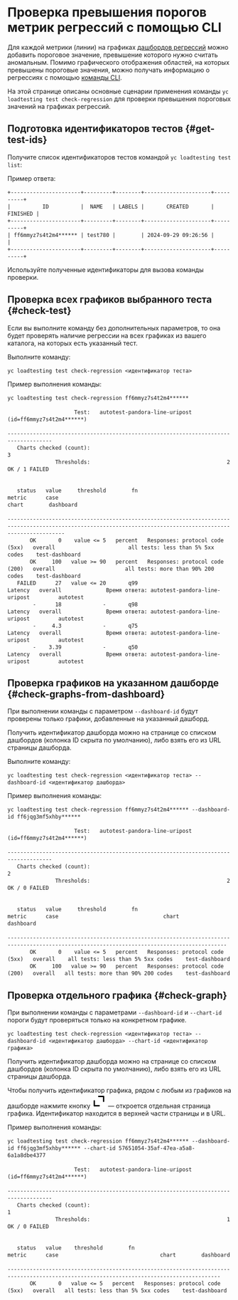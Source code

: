 # Проверка превышения порогов метрик регрессий с помощью CLI

Для каждой метрики (линии) на графиках [дашбордов регрессий](./regressions.md) можно добавить пороговое значение, превышение которого нужно считать аномальным. Помимо графического отображения областей, на которых превышены пороговые значения, можно получать информацию о регрессиях с помощью [команды CLI](../../cli/cli-ref/managed-services/loadtesting/test/check-regression.md). 

На этой странице описаны основные сценарии применения команды `yc loadtesting test check-regression` для проверки превышения пороговых значений на графиках регрессий.

## Подготовка идентификаторов тестов {#get-test-ids}

Получите список идентификаторов тестов командой `yc loadtesting test list`:

Пример ответа:

```
+----------------------+---------+--------+---------------------+----------+
|          ID          |  NAME   | LABELS |       CREATED       | FINISHED |
+----------------------+---------+--------+---------------------+----------+
| ff6mmyz7s4t2m4****** | test780 |        | 2024-09-29 09:26:56 |          |
+----------------------+---------+--------+---------------------+----------+
```

Используйте полученные идентификаторы для вызова команды проверки.

## Проверка всех графиков выбранного теста {#check-test}

Если вы выполните команду без дополнительных параметров, то она будет проверять наличие регрессии на всех графиках из вашего каталога, на которых есть указанный тест.

Выполните команду:

```
yc loadtesting test check-regression <идентификатор теста>
```

Пример выполнения команды:

```
yc loadtesting test check-regression ff6mmyz7s4t2m4******

                     Test:   autotest-pandora-line-uripost (id=ff6mmyz7s4t2m4******)

------------------------------------------------------------------------------------
   Charts checked (count):                                                         3
               Thresholds:                                           2 OK / 1 FAILED


   status   value     threshold        fn                           metric      case                                                    chart        dashboard

--------------------------------------------------------------------------------------------------------------------------------------------------------------
       OK       0    value <= 5   percent   Responses: protocol code (5xx)   overall                       all tests: less than 5% 5xx codes    test-dashboard
       OK     100   value >= 90   percent   Responses: protocol code (200)   overall                      all tests: more than 90% 200 codes    test-dashboard
   FAILED      27   value <= 20       q99                          Latency   overall              Время ответа: autotest-pandora-line-uripost         autotest
        -      18             -       q98                          Latency   overall              Время ответа: autotest-pandora-line-uripost         autotest
        -     4.3             -       q75                          Latency   overall              Время ответа: autotest-pandora-line-uripost         autotest
        -    3.39             -       q50                          Latency   overall              Время ответа: autotest-pandora-line-uripost         autotest
```

## Проверка графиков на указанном дашборде {#check-graphs-from-dashboard}

При выполнении команды с параметром `--dashboard-id` будут проверены только графики, добавленные на указанный дашборд.

Получить идентификатор дашборда можно на странице со списком дашбордов (колонка ID скрыта по умолчанию), либо взять его из URL страницы дашборда.

Выполните команду:

```
yc loadtesting test check-regression <идентификатор теста> --dashboard-id <идентификатор дашборда>
```

Пример выполнения команды:

```
yc loadtesting test check-regression ff6mmyz7s4t2m4****** --dashboard-id ff6jqg3mf5xhby******

                     Test:   autotest-pandora-line-uripost (id=ff6mmyz7s4t2m4******)

------------------------------------------------------------------------------------
   Charts checked (count):                                                         2
               Thresholds:                                           2 OK / 0 FAILED


   status   value     threshold        fn                           metric      case                                 chart        dashboard

-------------------------------------------------------------------------------------------------------------------------------------------
       OK       0    value <= 5   percent   Responses: protocol code (5xx)   overall    all tests: less than 5% 5xx codes    test-dashboard
       OK     100   value >= 90   percent   Responses: protocol code (200)   overall   all tests: more than 90% 200 codes    test-dashboard
```

## Проверка отдельного графика {#check-graph}

При выполнении команды с параметрами `--dashboard-id` и `--chart-id` пороги будут проверяться только на конкретном графике.

```
yc loadtesting test check-regression <идентификатор теста> --dashboard-id <идентификатор дашборда> --chart-id <идентификатор графика>
```

Получить идентификатор дашборда можно на странице со списком дашбордов (колонка ID скрыта по умолчанию), либо взять его из URL страницы дашборда.

Чтобы получить идентификатор графика, рядом с любым из графиков на дашборде нажмите кнопку ![image](../../_assets/console-icons/chevrons-expand-up-right.svg) — откроется отдельная страница графика. Идентификатор находится в верхней части страницы и в URL.

Пример выполнения команды:

```
yc loadtesting test check-regression ff6mmyz7s4t2m4****** --dashboard-id ff6jqg3mf5xhby****** --chart-id 57651054-35af-47ea-a5a8-6a1a8dbe4377

                     Test:   autotest-pandora-line-uripost (id=ff6mmyz7s4t2m4******)

------------------------------------------------------------------------------------
   Charts checked (count):                                                         1
               Thresholds:                                           1 OK / 0 FAILED


   status   value    threshold        fn                           metric      case                                chart        dashboard

-----------------------------------------------------------------------------------------------------------------------------------------
       OK       0   value <= 5   percent   Responses: protocol code (5xx)   overall   all tests: less than 5% 5xx codes    test-dashboard
```